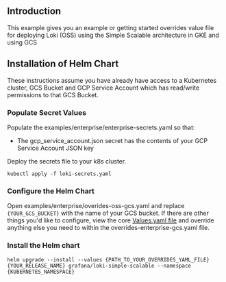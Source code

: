 ## Introduction
This example gives you an example or getting started overrides value file for deploying Loki (OSS) using the Simple Scalable architecture in GKE and using GCS

## Installation of Helm Chart
These instructions assume you have already have access to a Kubernetes cluster, GCS Bucket and GCP Service Account which has read/write permissions to that GCS Bucket.

### Populate Secret Values
Populate the examples/enterprise/enterprise-secrets.yaml so that:
- The gcp_service_account.json secret has the contents of your GCP Service Account JSON key

Deploy the secrets file to your k8s cluster.

`kubectl apply -f loki-secrets.yaml`

### Configure the Helm Chart
Open examples/enterprise/overides-oss-gcs.yaml and replace `{YOUR_GCS_BUCKET}` with the name of your GCS bucket. If there are other things you'd like to configure, view the core [Values.yaml file](https://github.com/agardiman/loki/blob/main/production/helm/loki/values.yaml) and override anything else you need to within the overrides-enterprise-gcs.yaml file.

### Install the Helm chart

`helm upgrade --install --values {PATH_TO_YOUR_OVERRIDES_YAML_FILE} {YOUR_RELEASE_NAME} grafana/loki-simple-scalable --namespace {KUBERNETES_NAMESPACE}`
